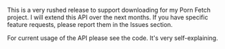 This is a very rushed release to support downloading for my Porn Fetch project. I will extend this API over the next months.
If you have specific feature requests, please report them in the Issues section.

For current usage of the API please see the code. It's very self-explaining.